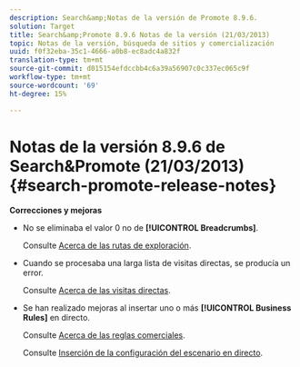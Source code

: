 ```yaml
---
description: Search&amp;Notas de la versión de Promote 8.9.6.
solution: Target
title: Search&amp;Promote 8.9.6 Notas de la versión (21/03/2013)
topic: Notas de la versión, búsqueda de sitios y comercialización
uuid: f0f32eba-35c1-4666-a0b8-ec8adc4a832f
translation-type: tm+mt
source-git-commit: d015154efdccbb4c6a39a56907c0c337ec065c9f
workflow-type: tm+mt
source-wordcount: '69'
ht-degree: 15%

---
```



# Notas de la versión 8.9.6 de Search&amp;Promote (21/03/2013){#search-promote-release-notes}

**Correcciones y mejoras**

* No se eliminaba el valor 0 no de **[!UICONTROL Breadcrumbs]**.

   Consulte [Acerca de las rutas de exploración](../c-about-design-menu/c-about-breadcrumbs.md#concept_FB8A943C594A4A1593B118141DA61F03).

* Cuando se procesaba una larga lista de visitas directas, se producía un error.

   Consulte [Acerca de las visitas directas](../c-about-rules-menu/c-about-direct-hits.md#concept_C5EE074A19FD4D5B8DD21DB575E35565).

* Se han realizado mejoras al insertar uno o más **[!UICONTROL Business Rules]** en directo.

   Consulte [Acerca de las reglas comerciales](../c-about-rules-menu/c-about-business-rules.md#concept_2A93D76216754D3D8412CDEA00BD26BD).

   Consulte [Inserción de la configuración del escenario en directo](../c-about-staging.md#task_44306783B4C0408AAA58B471DAF2D9A4).

